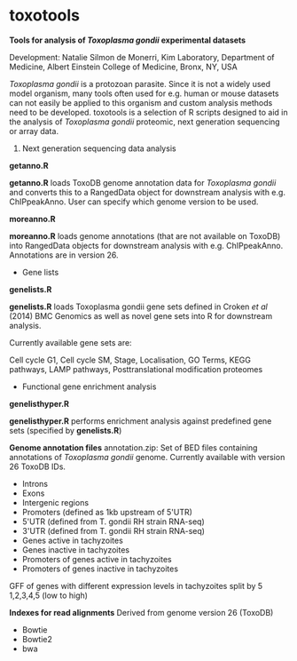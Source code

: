 # toxotools
**Tools for analysis of *Toxoplasma gondii* experimental datasets**

Development: Natalie Silmon de Monerri, Kim Laboratory, Department of Medicine, Albert Einstein College of Medicine, Bronx, NY, USA

*Toxoplasma gondii* is a protozoan parasite. Since it is not a widely used model organism, many tools often used for e.g. human or mouse datasets can not easily be applied to this organism and custom analysis methods need to be developed. toxotools is a selection of R scripts designed to aid in the analysis of *Toxoplasma gondii* proteomic, next generation sequencing or array data. 

1. Next generation sequencing data analysis

**getanno.R**

**getanno.R** loads ToxoDB genome annotation data for *Toxoplasma gondii* and converts this to a RangedData object for downstream analysis with e.g. ChIPpeakAnno. User can specify which genome version to be used.

**moreanno.R**

**moreanno.R** loads genome annotations (that are not available on ToxoDB) into RangedData objects for downstream analysis with e.g. ChIPpeakAnno. Annotations are in version 26.

- Gene lists

 **genelists.R**

**genelists.R** loads Toxoplasma gondii gene sets defined in Croken *et al* (2014) BMC Genomics as well as novel gene sets into R for downstream analysis. 

Currently available gene sets are:

Cell cycle G1, Cell cycle SM, Stage, Localisation, GO Terms, KEGG pathways, LAMP pathways, Posttranslational modification proteomes

- Functional gene enrichment analysis

**genelisthyper.R** 

**genelisthyper.R** performs enrichment analysis against predefined gene sets (specified by **genelists.R**)

**Genome annotation files**
annotation.zip: Set of BED files containing annotations of *Toxoplasma gondii* genome. Currently available with version 26 ToxoDB IDs.
- Introns
- Exons
- Intergenic regions
- Promoters (defined as 1kb upstream of 5'UTR)
- 5'UTR (defined from T. gondii RH strain RNA-seq)
- 3'UTR (defined from T. gondii RH strain RNA-seq)
- Genes active in tachyzoites 
- Genes inactive in tachyzoites
- Promoters of genes active in tachyzoites
- Promoters of genes inactive in tachyzoites

GFF of genes with different expression levels in tachyzoites split by 5
1,2,3,4,5 (low to high)

**Indexes for read alignments** 
Derived from genome version 26 (ToxoDB)
- Bowtie
- Bowtie2
- bwa





